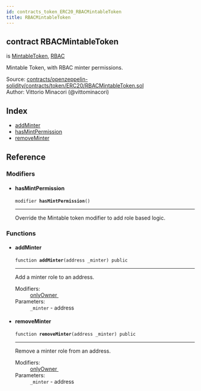 ```yaml
---
id: contracts_token_ERC20_RBACMintableToken
title: RBACMintableToken
---
```


<div class="contract-doc"><div class="contract"><h2 class="contract-header"><span class="contract-kind">contract</span> RBACMintableToken</h2><p class="base-contracts"><span>is</span> <a href="contracts_token_ERC20_MintableToken.html">MintableToken</a><span>, </span><a href="contracts_access_rbac_RBAC.html">RBAC</a></p><p class="description">Mintable Token, with RBAC minter permissions.</p><div class="source">Source: <a href="https://github.com/2keynet/web3-alpha/blob/v0.0.3/contracts/openzeppelin-solidity/contracts/token/ERC20/RBACMintableToken.sol" target="_blank">contracts/openzeppelin-solidity/contracts/token/ERC20/RBACMintableToken.sol</a></div><div class="author">Author: Vittorio Minacori (@vittominacori)</div></div><div class="index"><h2>Index</h2><ul><li><a href="contracts_token_ERC20_RBACMintableToken.html#addMinter">addMinter</a></li><li><a href="contracts_token_ERC20_RBACMintableToken.html#hasMintPermission">hasMintPermission</a></li><li><a href="contracts_token_ERC20_RBACMintableToken.html#removeMinter">removeMinter</a></li></ul></div><div class="reference"><h2>Reference</h2><div class="modifiers"><h3>Modifiers</h3><ul><li><div class="item modifier"><span id="hasMintPermission" class="anchor-marker"></span><h4 class="name">hasMintPermission</h4><div class="body"><code class="signature">modifier <strong>hasMintPermission</strong><span>() </span></code><hr/><div class="description"><p>Override the Mintable token modifier to add role based logic.</p></div></div></div></li></ul></div><div class="functions"><h3>Functions</h3><ul><li><div class="item function"><span id="addMinter" class="anchor-marker"></span><h4 class="name">addMinter</h4><div class="body"><code class="signature">function <strong>addMinter</strong><span>(address _minter) </span><span>public </span></code><hr/><div class="description"><p>Add a minter role to an address.</p></div><dl><dt><span class="label-modifiers">Modifiers:</span></dt><dd><a href="contracts_ownership_Ownable.html#onlyOwner">onlyOwner </a></dd><dt><span class="label-parameters">Parameters:</span></dt><dd><div><code>_minter</code> - address</div></dd></dl></div></div></li><li><div class="item function"><span id="removeMinter" class="anchor-marker"></span><h4 class="name">removeMinter</h4><div class="body"><code class="signature">function <strong>removeMinter</strong><span>(address _minter) </span><span>public </span></code><hr/><div class="description"><p>Remove a minter role from an address.</p></div><dl><dt><span class="label-modifiers">Modifiers:</span></dt><dd><a href="contracts_ownership_Ownable.html#onlyOwner">onlyOwner </a></dd><dt><span class="label-parameters">Parameters:</span></dt><dd><div><code>_minter</code> - address</div></dd></dl></div></div></li></ul></div></div></div>
